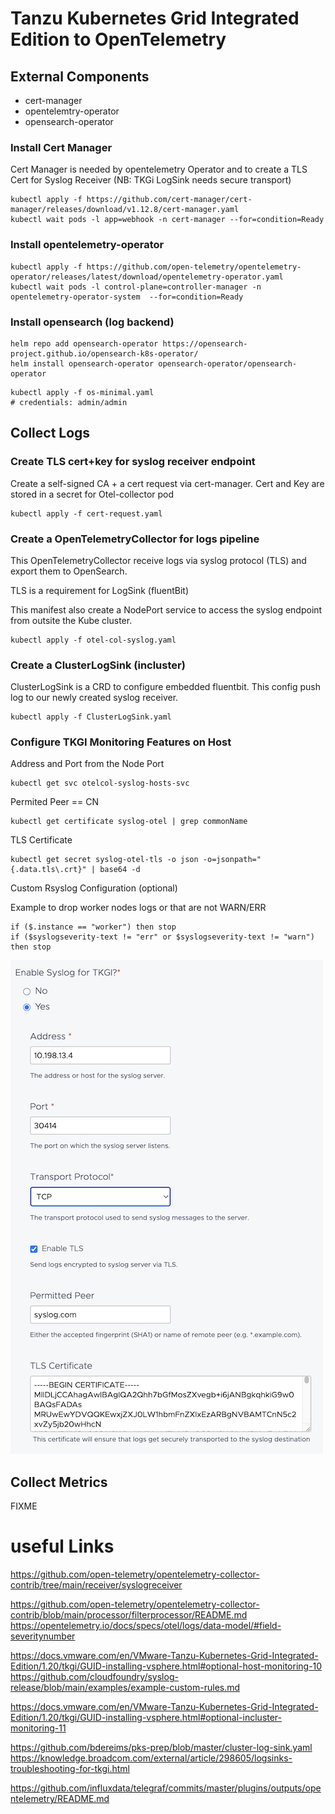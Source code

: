 # Tanzu Kubernetes Grid Integrated Edition to OpenTelemetry

## External Components
- cert-manager
- opentelemtry-operator
- opensearch-operator

### Install Cert Manager

Cert Manager is needed by opentelemetry Operator and to create a TLS Cert for Syslog Receiver (NB: TKGi LogSink needs secure transport)

```shell
kubectl apply -f https://github.com/cert-manager/cert-manager/releases/download/v1.12.8/cert-manager.yaml
kubectl wait pods -l app=webhook -n cert-manager --for=condition=Ready
```

### Install opentelemetry-operator 
```shell
kubectl apply -f https://github.com/open-telemetry/opentelemetry-operator/releases/latest/download/opentelemetry-operator.yaml
kubectl wait pods -l control-plane=controller-manager -n opentelemetry-operator-system  --for=condition=Ready
```

### Install opensearch (log backend)

```shell
helm repo add opensearch-operator https://opensearch-project.github.io/opensearch-k8s-operator/
helm install opensearch-operator opensearch-operator/opensearch-operator
```

```shell
kubectl apply -f os-minimal.yaml
# credentials: admin/admin
```

## Collect Logs

### Create TLS cert+key for syslog receiver endpoint

Create a self-signed CA + a cert request via cert-manager. Cert and Key are stored in a secret for Otel-collector pod

```shell
kubectl apply -f cert-request.yaml
```

### Create a OpenTelemetryCollector for logs pipeline

This OpenTelemetryCollector receive logs via syslog protocol (TLS) and export them to OpenSearch.

TLS is a requirement for LogSink (fluentBit)

This manifest also create a NodePort service to access the syslog endpoint from outsite the Kube cluster.

```shell
kubectl apply -f otel-col-syslog.yaml
```

### Create a ClusterLogSink (incluster)

ClusterLogSink is a CRD to configure embedded fluentbit. This config push log to our newly created syslog receiver.

```shell
kubectl apply -f ClusterLogSink.yaml
```

### Configure TKGI Monitoring Features on Host

Address and Port from the Node Port
```shell
kubectl get svc otelcol-syslog-hosts-svc
```

Permited Peer == CN
```shell
kubectl get certificate syslog-otel | grep commonName
```

TLS Certificate
```shell
kubectl get secret syslog-otel-tls -o json -o=jsonpath="{.data.tls\.crt}" | base64 -d
```

Custom Rsyslog Configuration (optional)

Example to drop worker nodes logs or that are not WARN/ERR
```
if ($.instance == "worker") then stop
if ($syslogseverity-text != "err" or $syslogseverity-text != "warn") then stop
```

![Configuration Screenshot](Configure-TKGI-Monitoring-Features-on-Host.png)


## Collect Metrics

FIXME


# useful Links

https://github.com/open-telemetry/opentelemetry-collector-contrib/tree/main/receiver/syslogreceiver

https://github.com/open-telemetry/opentelemetry-collector-contrib/blob/main/processor/filterprocessor/README.md
https://opentelemetry.io/docs/specs/otel/logs/data-model/#field-severitynumber

https://docs.vmware.com/en/VMware-Tanzu-Kubernetes-Grid-Integrated-Edition/1.20/tkgi/GUID-installing-vsphere.html#optional-host-monitoring-10
https://github.com/cloudfoundry/syslog-release/blob/main/examples/example-custom-rules.md

https://docs.vmware.com/en/VMware-Tanzu-Kubernetes-Grid-Integrated-Edition/1.20/tkgi/GUID-installing-vsphere.html#optional-incluster-monitoring-11

https://github.com/bdereims/pks-prep/blob/master/cluster-log-sink.yaml
https://knowledge.broadcom.com/external/article/298605/logsinks-troubleshooting-for-tkgi.html

https://github.com/influxdata/telegraf/commits/master/plugins/outputs/opentelemetry/README.md